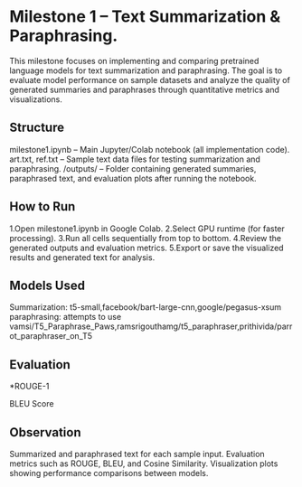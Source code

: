 # Milestone 1 – Text Summarization & Paraphrasing.

This milestone focuses on implementing and comparing pretrained language models for text summarization and paraphrasing. The goal is to evaluate model performance on sample datasets and analyze the quality of generated summaries and paraphrases through quantitative metrics and visualizations.

## Structure
milestone1.ipynb  – Main Jupyter/Colab notebook (all implementation code).
art.txt, ref.txt – Sample text data files for testing summarization and paraphrasing.
/outputs/ – Folder containing generated summaries, paraphrased text, and evaluation plots after running the notebook.

## How to Run
1.Open milestone1.ipynb in Google Colab.
2.Select GPU runtime (for faster processing).
3.Run all cells sequentially from top to bottom.
4.Review the generated outputs and evaluation metrics.
5.Export or save the visualized results and generated text for analysis.

## Models Used
Summarization: t5-small,facebook/bart-large-cnn,google/pegasus-xsum
paraphrasing: attempts to use vamsi/T5_Paraphrase_Paws,ramsrigouthamg/t5_paraphraser,prithivida/parrot_paraphraser_on_T5

## Evaluation
*ROUGE-1

BLEU Score

## Observation
Summarized and paraphrased text for each sample input.
Evaluation metrics such as ROUGE, BLEU, and Cosine Similarity.
Visualization plots showing performance comparisons between models.


